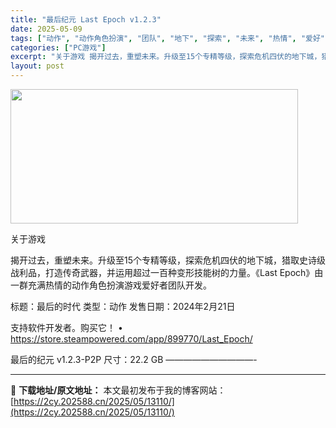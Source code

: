```yaml
---
title: "最后纪元 Last Epoch v1.2.3"
date: 2025-05-09
tags: ["动作", "动作角色扮演", "团队", "地下", "探索", "未来", "热情", "爱好", "角色", "角色扮演"]
categories: ["PC游戏"]
excerpt: "关于游戏 揭开过去，重塑未来。升级至15个专精等级，探索危机四伏的地下城，猎取史诗级战利品，打造传奇武器，并运用超过一百种变形技能树的力量。《Last Epoch》由一群充满热情的动作角色扮演游戏爱好者团队开发。 标题：最后的时代 类型：动作 发售日期：2024年2月21日 支持软件开发者。购买它！&hellip;"
layout: post
---
```


<img class="aligncenter size-full wp-image-13088" src="https://2cy.202588.cn/wp-content/uploads/2025/05/202505090509451.webp" alt="" width="460" height="215" />

关于游戏

揭开过去，重塑未来。升级至15个专精等级，探索危机四伏的地下城，猎取史诗级战利品，打造传奇武器，并运用超过一百种变形技能树的力量。《Last Epoch》由一群充满热情的动作角色扮演游戏爱好者团队开发。

标题：最后的时代
类型：动作
发售日期：2024年2月21日

支持软件开发者。购买它！
• https://store.steampowered.com/app/899770/Last_Epoch/

最后的纪元 v1.2.3-P2P
尺寸：22.2 GB
——————————-

---
📖 **下载地址/原文地址：** 本文最初发布于我的博客网站：[https://2cy.202588.cn/2025/05/13110/](https://2cy.202588.cn/2025/05/13110/)
